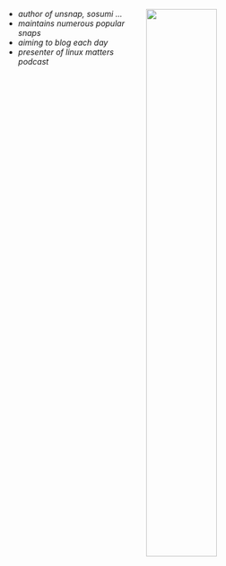 [<img align="right" width="50%" src="https://github-readme-stats.vercel.app/api?username=popey&theme=merko&show_icons=true">](https://metrics.lecoq.io/popey?template=classic)


- _author of unsnap, sosumi ..._
- _maintains numerous popular snaps_
- _aiming to blog each day_
- _presenter of linux matters podcast_

<!--
### Hi there 👋

**popey/popey** is a ✨ _special_ ✨ repository because its `README.md` (this file) appears on your GitHub profile.

Here are some ideas to get you started:

- 🔭 I’m currently working on ...
- 🌱 I’m currently learning ...
- 👯 I’m looking to collaborate on ...
- 🤔 I’m looking for help with ...
- 💬 Ask me about ...
- 📫 How to reach me: ...
- 😄 Pronouns: ...
- ⚡ Fun fact: ...
-->
